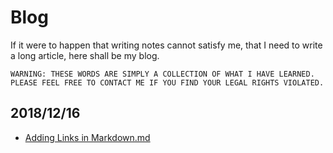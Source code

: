 # Blog

If it were to happen that writing notes cannot satisfy me, that I need to write a long article, here shall be my blog.

    WARNING: THESE WORDS ARE SIMPLY A COLLECTION OF WHAT I HAVE LEARNED. PLEASE FEEL FREE TO CONTACT ME IF YOU FIND YOUR LEGAL RIGHTS VIOLATED.

## 2018/12/16

- [Adding Links in Markdown.md](https://github.com/AngeloHYang/Blog/blob/master/Dec.%202018/Adding%20Links%20in%20Markdown.md)
